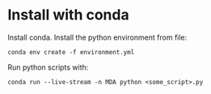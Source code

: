# Install with conda

Install conda. Install the python environment from file:
```
conda env create -f environment.yml
```

Run python scripts with:
```
conda run --live-stream -n MDA python <some_script>.py
```

